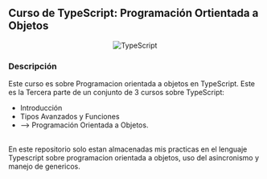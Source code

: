 ## Curso de TypeScript: Programación Ortientada a Objetos

<div align="center">

![TypeScript](https://cdn.shopify.com/s/files/1/0609/2639/4596/articles/que-es-typescript-1658755532025_47a3ff42-50f3-4968-a9ed-6cca8e24185a.jpg?v=1675279891)

</div>

### Descripción
Este curso es sobre Programacion orientada a objetos en TypeScript. Este es la Tercera parte de un conjunto de 3 cursos sobre TypeScript:
  - Introducción
  - Tipos Avanzados y Funciones
  - --> Programación Orientada a Objetos.
<br>
En este repositorio solo estan almacenadas mis practicas en el lenguaje Typescript sobre programacion orientada a objetos, uso del asincronismo y manejo de genericos.
